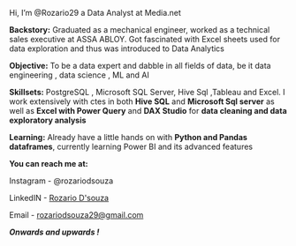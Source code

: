 Hi, I’m @Rozario29 a Data Analyst at Media.net

**Backstory:**
Graduated as a mechanical engineer, worked as a technical sales executive at ASSA ABLOY. 
Got fascinated with Excel sheets used for data exploration and thus was introduced to Data Analytics

**Objective:**
To be a data expert and dabble in all fields of data, be it data engineering , data science , ML and AI

**Skillsets:**
PostgreSQL , Microsoft SQL Server, Hive Sql ,Tableau and Excel. I work extensively with ctes in both **Hive SQL** and **Microsoft Sql server** as well as **Excel with Power Query** and **DAX Studio** for **data cleaning and data exploratory analysis** 

**Learning:**
Already have a little hands on with **Python and Pandas dataframes**, currently learning Power BI and its advanced features

**You can reach me at:**

Instagram - @rozariodsouza

LinkedIN - [Rozario D'souza](https://www.linkedin.com/in/rozario-d-souza-85522318b/)

Email - rozariodsouza29@gmail.com 

_**Onwards and upwards !**_

<!---
Rozario29/Rozario29 is a ✨ special ✨ repository because its `README.md` (this file) appears on your GitHub profile.
You can click the Preview link to take a look at your changes.
--->

